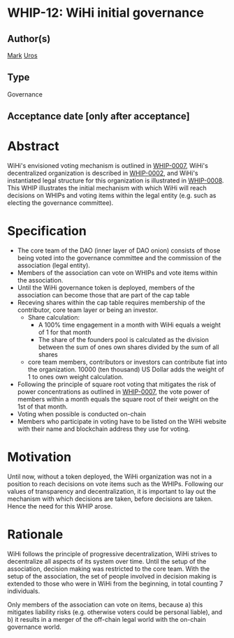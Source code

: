 # WHIP-12: WiHi initial governance

## Author(s)
[Mark](https://twitter.com/BallandiesMC) 
[Uros](https://twitter.com/urosnoetic)

## Type
Governance

## Acceptance date [only after acceptance]

# Abstract 
WiHi's envisioned voting mechanism is outlined in [WHIP-0007](https://github.com/wihi-labs/WHIP/blob/main/0007-voting/main.md), WiHi's decentralized organization is described in [WHIP-0002](https://github.com/wihi-labs/WHIP/blob/main/0002-wihi-dao/main.md), and  WiHi's instantiated legal structure for this organization is illustrated in [WHIP-0008](https://github.com/wihi-labs/WHIP/blob/main/0008-legal-structure/main.md). 
This WHIP illustrates the initial mechanism with which WiHi will reach decisions on WHIPs and voting items within the legal entity (e.g. such as electing the governance committee).

# Specification 
- The core team of the DAO (inner layer of DAO onion) consists of those being voted into the governance committee and the commission of the association (legal entity). 
- Members of the association can vote on WHIPs and vote items within the association. 
- Until the WiHi governance token is deployed, members of the association can become those that are part of the cap table
- Receving shares within the cap table requires membership of the contributor, core team layer or being an investor.
    - Share calculation:
        - A 100% time engagement in a month with WiHi equals a weight of 1 for that month
        - The share of the founders pool is calculated as the division between the sum of ones own shares divided by the sum of all shares
    - core team members, contributors or investors can contribute fiat into the organization. 10000 (ten thousand) US Dollar adds the weight of 1 to ones own weight calculation. 
- Following the principle of square root voting that mitigates the risk of power concentrations as outlined in [WHIP-0007](https://github.com/wihi-labs/WHIP/blob/main/0007-voting/main.md), the vote power of members within a month equals the square root of their weight on the 1st of that month. 
- Voting when possible is conducted on-chain
- Members who participate in voting have to be listed on the WiHi website with their name and blockchain address they use for voting. 
 
# Motivation 
Until now, without a token deployed, the WiHi organization was not in a position to reach decisions on vote items such as the WHIPs. Following our values of transparency and decentralization, it is important to lay out the mechanism with which decisions are taken, before decisions are taken. Hence the need for this WHIP arose.

# Rationale 
WiHi follows the principle of progressive decentralization, WiHi strives to decentralize all aspects of its system over time. Until the setup of the association, decision making was restricted to the core team. With the setup of the association, the set of people involved in decision making is extended to those who were in WiHi from the beginning, in total counting 7 individuals.

Only members of the association can vote on items, because a) this mitigates liability risks (e.g. otherwise voters could be personal liable), and b) it results in a merger of the off-chain legal world with the on-chain governance world. 
